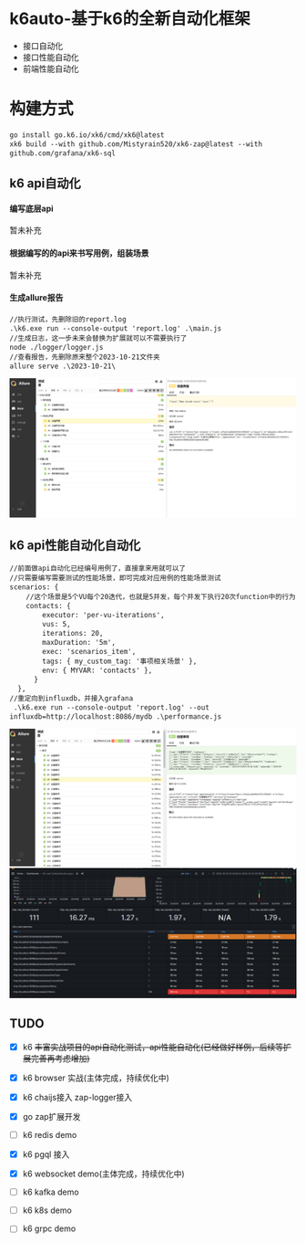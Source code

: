 # k6auto-基于k6的全新自动化框架
- 接口自动化
- 接口性能自动化
- 前端性能自动化

# 构建方式
```
go install go.k6.io/xk6/cmd/xk6@latest
xk6 build --with github.com/Mistyrain520/xk6-zap@latest --with github.com/grafana/xk6-sql
```

## k6 api自动化
#### 编写底层api
暂未补充
#### 根据编写的的api来书写用例，组装场景
暂未补充
#### 生成allure报告
```
//执行测试，先删除旧的report.log
.\k6.exe run --console-output 'report.log' .\main.js
//生成日志，这一步未来会替换为扩展就可以不需要执行了
node ./logger/logger.js
//查看报告，先删除原来整个2023-10-21文件夹
allure serve .\2023-10-21\  
```

![报告示例](./report/report1.png)



## k6 api性能自动化自动化
```
//前面做api自动化已经编号用例了，直接拿来用就可以了
//只需要编写需要测试的性能场景，即可完成对应用例的性能场景测试
scenarios: {
    //这个场景是5个VU每个20迭代，也就是5并发，每个并发下执行20次function中的行为
    contacts: {
        executor: 'per-vu-iterations',
        vus: 5,
        iterations: 20,
        maxDuration: '5m',
        exec: 'scenarios_item',
        tags: { my_custom_tag: '事项相关场景' },
        env: { MYVAR: 'contacts' },
      }
  },
//重定向到influxdb，并接入grafana
 .\k6.exe run --console-output 'report.log' --out influxdb=http://localhost:8086/mydb .\performance.js
```

![报告示例](./report/report2.png)
![报告示例](./report/report3.png)


## TUDO
- [x] k6 ~~丰富实战项目的api自动化测试，api性能自动化(已经做好样例，后续等扩展完善再考虑增加)~~
- [x] k6 browser 实战(主体完成，持续优化中)
- [x] k6 chaijs接入 zap-logger接入
- [x] go zap扩展开发
- [ ] k6 redis demo
- [x] k6 pgql 接入
- [x] k6 websocket demo(主体完成，持续优化中)
- [ ] k6 kafka demo
- [ ] k6 k8s demo
- [ ] k6 grpc demo


